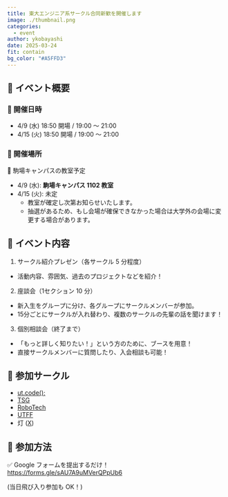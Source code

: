 ```yaml
---
title: 東大エンジニア系サークル合同新歓を開催します
image: ./thumbnail.png
categories:
  - event
author: ykobayashi
date: 2025-03-24
fit: contain
bg_color: "#A5FFD3"
---
```


## 📌 イベント概要

### 📅 開催日時

- 4/9 (水) 18:50 開場 / 19:00 〜 21:00
- 4/15 (火) 18:50 開場 / 19:00 〜 21:00

### 🏢 開催場所

📍 駒場キャンパスの教室予定

- 4/9 (水): **駒場キャンパス 1102 教室**
- 4/15 (火): 未定
  - 教室が確定し次第お知らせいたします。
  - 抽選があるため、もし会場が確保できなかった場合は大学外の会場に変更する場合があります。

## 📝 イベント内容

1. サークル紹介プレゼン（各サークル 5 分程度）  
  - 活動内容、雰囲気、過去のプロジェクトなどを紹介！

2. 座談会（1セクション 10 分）  
  - 新入生をグループに分け、各グループにサークルメンバーが参加。
  - 15分ごとにサークルが入れ替わり、複数のサークルの先輩の話を聞けます！

3. 個別相談会（終了まで）  
  - 「もっと詳しく知りたい！」という方のために、ブースを用意！
  - 直接サークルメンバーに質問したり、入会相談も可能！

## 👥 参加サークル

- [ut.code();](https://utcode.net)
- [TSG](https://tsg.ne.jp/)
- [RoboTech](https://robotech.tuk.t.u-tokyo.ac.jp/)
- [UTFF](https://utff.com/)
- 灯 ([X](https://x.com/UT_TOMOSHIBI))

## 📢 参加方法

✅ Google フォームを提出するだけ！ <https://forms.gle/sAU7A9uMVerQPpUb6>

(当日飛び入り参加も OK！)

